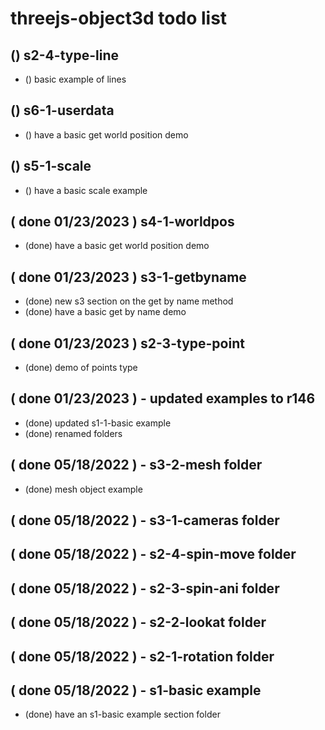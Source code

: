 # threejs-object3d todo list


## () s2-4-type-line
* () basic example of lines

## () s6-1-userdata
* () have a basic get world position demo

## () s5-1-scale
* () have a basic scale example

## ( done 01/23/2023 ) s4-1-worldpos
* (done) have a basic get world position demo

## ( done 01/23/2023 ) s3-1-getbyname
* (done) new s3 section on the get by name method
* (done) have a basic get by name demo

## ( done 01/23/2023 ) s2-3-type-point
* (done) demo of points type

## ( done 01/23/2023 ) - updated examples to r146
* (done) updated s1-1-basic example
* (done) renamed folders

## ( done 05/18/2022 ) - s3-2-mesh folder
* (done) mesh object example

## ( done 05/18/2022 ) - s3-1-cameras folder

## ( done 05/18/2022 ) - s2-4-spin-move folder

## ( done 05/18/2022 ) - s2-3-spin-ani folder

## ( done 05/18/2022 ) - s2-2-lookat folder

## ( done 05/18/2022 ) - s2-1-rotation folder

## ( done 05/18/2022 ) - s1-basic example
* (done) have an s1-basic example section folder
